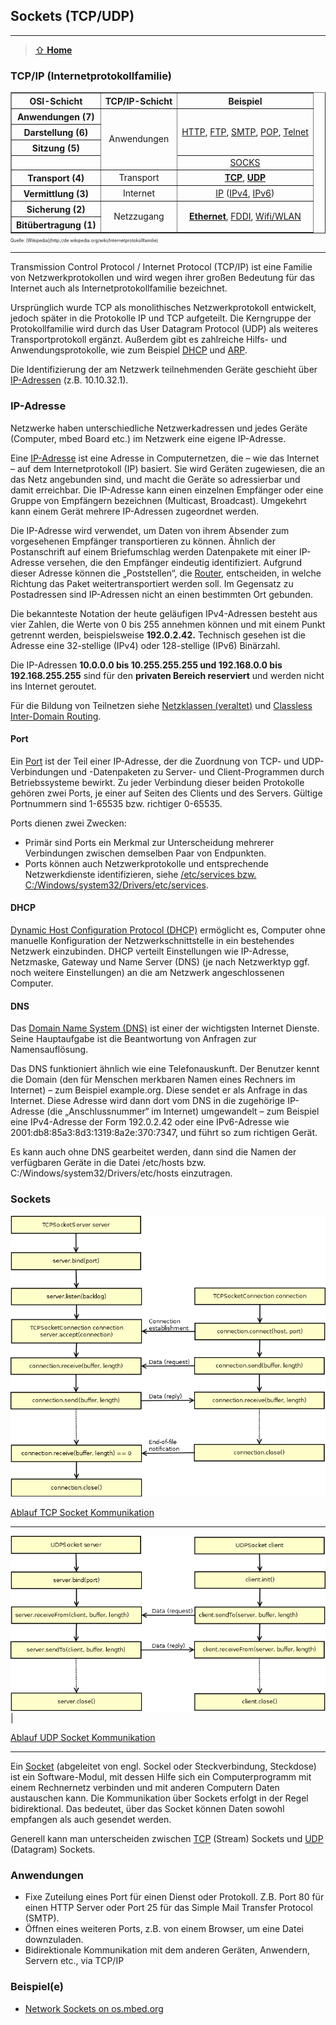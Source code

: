 ## Sockets (TCP/UDP)
***

> [⇧ **Home**](../README.md)

### TCP/IP (Internetprotokollfamilie)

<table width="100%" style="margin: auto; text-align: center;" border="1">
    <tr>
        <th class="hintergrundfarbe6">OSI-Schicht</th>
        <th class="hintergrundfarbe6">TCP/IP-Schicht</th>
        <th class="hintergrundfarbe6">Beispiel</th>
    </tr>
    <tr>
        <th class="hintergrundfarbe7">Anwendungen&#160;(7)</th>
        <td class="hintergrundfarbe7" rowspan="4">Anwendungen</td>
        <td class="hintergrundfarbe7" rowspan="3"><a
            href="http://de.wikipedia.org/wiki/Hypertext_Transfer_Protocol"
            title="Hypertext Transfer Protocol">HTTP</a>, <a
            href="http://de.wikipedia.org/wiki/File_Transfer_Protocol" title="File Transfer Protocol">FTP</a>,
            <a href="http://de.wikipedia.org/wiki/Simple_Mail_Transfer_Protocol"
            title="Simple Mail Transfer Protocol">SMTP</a>, <a
            href="http://de.wikipedia.org/wiki/Post_Office_Protocol" title="Post Office Protocol">POP</a>,
            <a href="http://de.wikipedia.org/wiki/Telnet" title="Telnet">Telnet</a></td>
    </tr>
    <tr>
        <th class="hintergrundfarbe7">Darstellung&#160;(6)</th>
    </tr>
    <tr>
        <th class="hintergrundfarbe7">Sitzung&#160;(5)</th>
    </tr>
    <tr>
        <td></td>
        <td class="hintergrundfarbe7"><a href="http://de.wikipedia.org/wiki/SOCKS" title="SOCKS">SOCKS</a></td>
    </tr>
    <tr>
        <th class="hintergrundfarbe9">Transport&#160;(4)</th>
        <td class="hintergrundfarbe9">Transport</td>
        <td class="hintergrundfarbe9"><a
            href="http://de.wikipedia.org/wiki/Transmission_Control_Protocol"
            title="Transmission Control Protocol"><b>TCP</b></a>, <a
            href="http://de.wikipedia.org/wiki/User_Datagram_Protocol" title="User Datagram Protocol"><b>UDP</b></td>
    </tr>
    <tr>
        <th class="hintergrundfarbe3">Vermittlung&#160;(3)</th>
        <td class="hintergrundfarbe3">Internet</td>
        <td class="hintergrundfarbe3"><a href="http://de.wikipedia.org/wiki/Internet_Protocol"
            title="Internet Protocol">IP</a> (<a href="http://de.wikipedia.org/wiki/IPv4" title="IPv4">IPv4</a>,
            <a href="http://de.wikipedia.org/wiki/IPv6" title="IPv6">IPv6</a>)</td>
    </tr>
    <tr>
        <th class="hintergrundfarbe4">Sicherung&#160;(2)</th>
        <td class="hintergrundfarbe4" rowspan="2">Netzzugang</td>
        <td class="hintergrundfarbe4" rowspan="2"><a href="http://de.wikipedia.org/wiki/Ethernet"
            title="Ethernet"><b>Ethernet</b></a>, <a
            href="http://de.wikipedia.org/wiki/Fiber_Distributed_Data_Interface"
            title="Fiber Distributed Data Interface">FDDI</a>, <a
            href="http://de.wikipedia.org/wiki/Wireless_Local_Area_Network"
            title="Wireless Local Area Network">Wifi/WLAN</a></td>
    </tr>
    <tr>
        <th class="hintergrundfarbe4">Bitübertragung&#160;(1)</th>
    </tr>
</table>

<p style="font-size: 0.5em">Quelle: [Wikipedia](http://de.wikipedia.org/wiki/Internetprotokollfamilie)</p>

- - -

Transmission Control Protocol / Internet Protocol (TCP/IP) ist eine Familie von Netzwerkprotokollen und wird wegen ihrer großen Bedeutung für das Internet auch als Internetprotokollfamilie bezeichnet.

Ursprünglich wurde TCP als monolithisches Netzwerkprotokoll entwickelt, jedoch später in die Protokolle IP und TCP aufgeteilt. Die Kerngruppe der Protokollfamilie wird durch das User Datagram Protocol (UDP) als weiteres Transportprotokoll ergänzt. Außerdem gibt es zahlreiche Hilfs- und Anwendungsprotokolle, wie zum Beispiel [DHCP](http://de.wikipedia.org/wiki/Dynamic_Host_Configuration_Protocol) und [ARP](http://de.wikipedia.org/wiki/Address_Resolution_Protocol).

Die Identifizierung der am Netzwerk teilnehmenden Geräte geschieht über [IP-Adressen](http://de.wikipedia.org/wiki/IP-Adresse) (z.B. 10.10.32.1).

### IP-Adresse 

Netzwerke haben unterschiedliche Netzwerkadressen und jedes Geräte (Computer, mbed Board etc.) im Netzwerk eine eigene IP-Adresse.

Eine [IP-Adresse](https://de.wikipedia.org/wiki/IP-Adresse) ist eine Adresse in Computernetzen, die – wie das Internet – auf dem Internetprotokoll (IP) basiert. Sie wird Geräten zugewiesen, die an das Netz angebunden sind, und macht die Geräte so adressierbar und damit erreichbar. Die IP-Adresse kann einen einzelnen Empfänger oder eine Gruppe von Empfängern bezeichnen (Multicast, Broadcast). Umgekehrt kann einem Gerät mehrere IP-Adressen zugeordnet werden.

Die IP-Adresse wird verwendet, um Daten von ihrem Absender zum vorgesehenen Empfänger transportieren zu können. Ähnlich der Postanschrift auf einem Briefumschlag werden Datenpakete mit einer IP-Adresse versehen, die den Empfänger eindeutig identifiziert. Aufgrund dieser Adresse können die „Poststellen“, die [Router](https://de.wikipedia.org/wiki/Router), entscheiden, in welche Richtung das Paket weitertransportiert werden soll. Im Gegensatz zu Postadressen sind IP-Adressen nicht an einen bestimmten Ort gebunden.

Die bekannteste Notation der heute geläufigen IPv4-Adressen besteht aus vier Zahlen, die Werte von 0 bis 255 annehmen können und mit einem Punkt getrennt werden, beispielsweise **192.0.2.42.** Technisch gesehen ist die Adresse eine 32-stellige (IPv4) oder 128-stellige (IPv6) Binärzahl.

Die IP-Adressen **10.0.0.0 bis 10.255.255.255 und 192.168.0.0 bis 192.168.255.255** sind für den **privaten Bereich reserviert** und werden nicht ins Internet geroutet.

Für die Bildung von Teilnetzen siehe [Netzklassen (veraltet)](https://de.wikipedia.org/wiki/Netzklasse) und [Classless Inter-Domain Routing](https://de.wikipedia.org/wiki/Classless_Inter-Domain_Routing).


#### Port

Ein [Port](http://de.wikipedia.org/wiki/Port_(Protokoll)) ist der Teil einer IP-Adresse, der die Zuordnung von TCP- und UDP-Verbindungen und -Datenpaketen zu Server- und Client-Programmen durch Betriebssysteme bewirkt. Zu jeder Verbindung dieser beiden Protokolle gehören zwei Ports, je einer auf Seiten des Clients und des Servers. Gültige Portnummern sind 1-65535 bzw. richtiger 0-65535.

Ports dienen zwei Zwecken:

*   Primär sind Ports ein Merkmal zur Unterscheidung mehrerer Verbindungen zwischen demselben Paar von Endpunkten.
*   Ports können auch Netzwerkprotokolle und entsprechende Netzwerkdienste identifizieren, siehe [/etc/services bzw. C:/Windows/system32/Drivers/etc/services](http://www.penguintutor.com/linux/network-services-ports).

#### DHCP 

[Dynamic Host Configuration Protocol (DHCP)](https://de.wikipedia.org/wiki/Dynamic_Host_Configuration_Protocol) ermöglicht es, Computer ohne manuelle Konfiguration der Netzwerkschnittstelle in ein bestehendes Netzwerk einzubinden. DHCP verteilt Einstellungen wie IP-Adresse, Netzmaske, Gateway und Name Server (DNS) (je nach Netzwerktyp ggf. noch weitere Einstellungen) an die am Netzwerk angeschlossenen Computer.

#### DNS 

Das [Domain Name System (DNS)](https://de.wikipedia.org/wiki/Domain_Name_System) ist einer der wichtigsten Internet Dienste. Seine Hauptaufgabe ist die Beantwortung von Anfragen zur Namensauflösung.

Das DNS funktioniert ähnlich wie eine Telefonauskunft. Der Benutzer kennt die Domain (den für Menschen merkbaren Namen eines Rechners im Internet) – zum Beispiel example.org. Diese sendet er als Anfrage in das Internet. Diese Adresse wird dann dort vom DNS in die zugehörige IP-Adresse (die „Anschlussnummer“ im Internet) umgewandelt – zum Beispiel eine IPv4-Adresse der Form 192.0.2.42 oder eine IPv6-Adresse wie 2001:db8:85a3:8d3:1319:8a2e:370:7347, und führt so zum richtigen Gerät.

Es kann auch ohne DNS gearbeitet werden, dann sind die Namen der verfügbaren Geräte in die Datei /etc/hosts bzw. C:/Windows/system32/Drivers/etc/hosts einzutragen.

### Sockets

![](../images/TCPSocket.png)

[Ablauf TCP Socket Kommunikation](https://os.mbed.com/handbook/Socket)

- - -

![](../images/UDPSocket.png) |

[Ablauf UDP Socket Kommunikation](https://os.mbed.com/handbook/Socket)

- - -

Ein [Socket](http://de.wikipedia.org/wiki/Socket_(Software)) (abgeleitet von engl. Sockel oder Steckverbindung, Steckdose) ist ein Software-Modul, mit dessen Hilfe sich ein Computerprogramm mit einem Rechnernetz verbinden und mit anderen Computern Daten austauschen kann. Die Kommunikation über Sockets erfolgt in der Regel bidirektional. Das bedeutet, über das Socket können Daten sowohl empfangen als auch gesendet werden.

Generell kann man unterscheiden zwischen [TCP](http://de.wikipedia.org/wiki/Transmission_Control_Protocol) (Stream) Sockets und [UDP](http://de.wikipedia.org/wiki/User_Datagram_Protocol) (Datagram) Sockets.

### Anwendungen 

*   Fixe Zuteilung eines Port für einen Dienst oder Protokoll. Z.B. Port 80 für einen HTTP Server oder Port 25 für das Simple Mail Transfer Protocol (SMTP).
*   Öffnen eines weiteren Ports, z.B. von einem Browser, um eine Datei downzuladen.
*   Bidirektionale Kommunikation mit dem anderen Geräten, Anwendern, Servern etc., via TCP/IP

### Beispiel(e)

* [Network Sockets on os.mbed.org](https://os.mbed.com/docs/mbed-os/latest/apis/network-socket.html)



